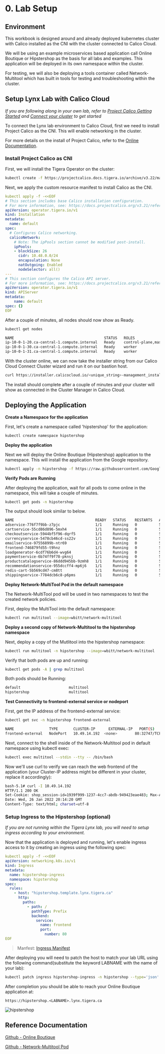 # 0. Lab Setup

## Environment

This workbook is designed around and already deployed kubernetes cluster with Calico installed as the CNI with the cluster connected to Calico Cloud.

We will be using an example microservices based application call Online Boutique or Hipstershop as the basis for all labs and examples. This application will be deployed in its own namespace within the cluster.

For testing, we will also be deploying a tools container called Network-Multitool which has built in tools for testing and troubleshooting within the cluster.

## Setup Lynx Lab with Calico Cloud

*If you are following along in your own lab, refer to [Project Calico Getting Started](https://projectcalico.docs.tigera.io/getting-started/kubernetes/) and [Connect your cluster](https://docs.calicocloud.io/get-started/connect/) to get started*

To connect the Lynx lab environment to Calico Cloud, first we need to install Project Calico as the CNI. This will enable networking in the cluster.

For more details on the install of Project Calico, refer to the [Online Documentation](https://projectcalico.docs.tigera.io/getting-started/kubernetes/).

### Install Project Calico as CNI

First, we will install the Tigera Operator on the cluster:

```bash
kubectl create -f https://projectcalico.docs.tigera.io/archive/v3.22/manifests/tigera-operator.yaml
```

Next, we apply the custom resource manifest to install Calico as the CNI.

```yaml
kubectl apply -f -<<EOF
# This section includes base Calico installation configuration.
# For more information, see: https://docs.projectcalico.org/v3.21/reference/installation/api#operator.tigera.io/v1.Installation
apiVersion: operator.tigera.io/v1
kind: Installation
metadata:
  name: default
spec:
  # Configures Calico networking.
  calicoNetwork:
    # Note: The ipPools section cannot be modified post-install.
    ipPools:
    - blockSize: 26
      cidr: 10.48.0.0/24
      encapsulation: None
      natOutgoing: Enabled
      nodeSelector: all()
---
# This section configures the Calico API server.
# For more information, see: https://docs.projectcalico.org/v3.21/reference/installation/api#operator.tigera.io/v1.APIServer
apiVersion: operator.tigera.io/v1
kind: APIServer
metadata:
    name: default
spec: {}
EOF
```

After a couple of minutes, all nodes should now show as Ready.
```bash
kubectl get nodes
```
```bash
NAME                                         STATUS   ROLES                  AGE   VERSION
ip-10-0-1-20.ca-central-1.compute.internal   Ready    control-plane,master   9d    v1.21.7
ip-10-0-1-30.ca-central-1.compute.internal   Ready    worker                 9d    v1.21.7
ip-10-0-1-31.ca-central-1.compute.internal   Ready    worker                 9d    v1.21.7
```

With the cluster online, we can now take the installer string from our Calico Cloud Connect Cluster wizard and run it on our bastion host.
```bash
curl https://installer.calicocloud.io/<unique_string>-management_install.sh | bash
```

The install should complete after a couple of minutes and your cluster will show as connected in the Cluster Manager in Calico Cloud.



## Deploying the Application

**Create a Namespace for the application**

First, let's create a namespace called 'hipstershop' for the application:

```bash
kubectl create namespace hipstershop
```

**Deploy the application**

Next we will deploy the Online Boutique (Hipstershop) application to the namespace. This will install the application from the Google repository.

```bash
kubectl apply -n hipstershop -f https://raw.githubusercontent.com/GoogleCloudPlatform/microservices-demo/main/release/kubernetes-manifests.yaml
```


**Verify Pods are Running**

After deploying the application, wait for all pods to come online in the namespace, this will take a couple of minutes.
```bash
kubectl get pods -n hipstershop
```

The output should look similar to below.
```bash
NAME                                     READY   STATUS    RESTARTS   AGE
adservice-776f7f9bb-z7pjc                1/1     Running   0          50s
cartservice-55cd86d896-5mxh4             1/1     Running   0          51s
checkoutservice-5944bf5f96-dqrf5         1/1     Running   0          52s
currencyservice-5478cb46cd-ss22v         1/1     Running   0          51s
emailservice-97556899b-ntr69             1/1     Running   0          52s
frontend-746879fd55-t9hnz                1/1     Running   0          52s
loadgenerator-6cdf76b6d4-wvg64           1/1     Running   0          51s
paymentservice-6b74ff9f78-pknsj          1/1     Running   0          52s
productcatalogservice-86ddd945bb-9zmh8   1/1     Running   0          51s
recommendationservice-955dccff4-mp6j6    1/1     Running   0          52s
redis-cart-5b569cd47-cm8tt               1/1     Running   0          50s
shippingservice-7784dcb6c8-p6pms         1/1     Running   0          51s
```


**Deploy Network-MultiTool Pod in the default namespace**

The Network-MultiTool pod will be used in two namespaces to test the created network policies.

First, deploy the MultiTool into the default namespace:

```bash
kubectl run multitool --image=wbitt/network-multitool
```

**Deploy a second copy of Network-Multitool to the hipstershop namespace**

Next, deploy a copy of the Mutlitool into the hipstershop namespace:

```bash
kubectl run multitool -n hipstershop --image=wbitt/network-multitool
```

Verify that both pods are up and running:

```bash
kubectl get pods -A | grep multitool
```

Both pods should be Running:

```bash
default                      multitool                                        1/1     Running            0              12s
hipstershop                  multitool                                        1/1     Running            0              31m
```

**Test Connectivity to frontend-external service or nodeport**

First, get the IP address of the frontend-external service:
```bash
kubectl get svc -n hipstershop frontend-external
```
```bash
NAME                TYPE       CLUSTER-IP      EXTERNAL-IP   PORT(S)        AGE
frontend-external   NodePort   10.49.14.192  <none>        80:32747/TCP   4h50m
```

Next, connect to the shell inside of the Network-Multitool pod in default namespace using kubectl exec:
```bash
kubectl exec multitool --stdin --tty -- /bin/bash
```

Now we'll use curl to verify we can reach the web frontend of the application (your Cluster-IP address might be different in your cluster, replace it accordingly):
```bash
bash-5.1# curl -I 10.49.14.192
HTTP/1.1 200 OK
Set-Cookie: shop_session-id=1939f999-1237-4cc7-abdb-949423eae483; Max-Age=172800
Date: Wed, 26 Jan 2022 20:14:20 GMT
Content-Type: text/html; charset=utf-8
```

### Setup Ingress to the Hipstershop (optional)

*If you are not running within the Tigera Lynx lab, you will need to setup ingress according to your environment.*

Now that the application is deployed and running, let's enable ingress access to it by creating an ingress using the following spec:
```yaml
kubectl apply -f -<<EOF
apiVersion: networking.k8s.io/v1
kind: Ingress
metadata:
  name: hipstershop-ingress
  namespace: hipstershop
spec:
  rules:
    - host: "hipstershop.template.lynx.tigera.ca"
      http:
        paths:
          - path: /
            pathType: Prefix
            backend:
              service:
                name: frontend
                port:
                  number: 80
EOF
```
>Manfest: [Ingress Manifest](manifests/0.2-hipstershop-ingress.yaml)

After deploying you will need to patch the host to match your lab URL using the following command(substitute the keyword LABNAME with the name of your lab):
```bash
kubectl patch ingress hipstershop-ingress -n hipstershop --type='json' -p='[{"op": "replace", "path":"/spec/rules/0/host", "value":"hipstershop.<LABNAME>.lynx.tigera.ca"}]'
```

After completion you should be able to reach your Online Boutique application at:

```
https://hipstershop.<LABNAME>.lynx.tigera.ca
```

![hipstershop](images/hipstershop.png)

## Reference Documentation

[Github - Online Boutique](https://github.com/GoogleCloudPlatform/microservices-demo)

[Github - Network-Multitool Pod](https://github.com/wbitt/Network-MultiTool)
